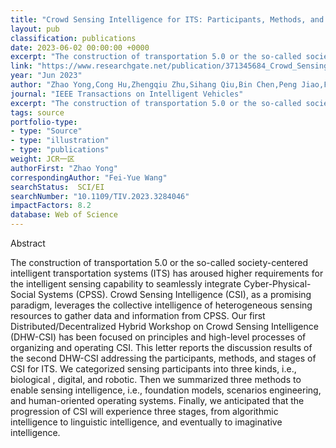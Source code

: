 ```yaml
---
title: "Crowd Sensing Intelligence for ITS: Participants, Methods, and Stages"
layout: pub
classification: publications
date: 2023-06-02 00:00:00 +0000
excerpt: "The construction of transportation 5.0 or the so-called society-centered intelligent transportation systems (ITS) has aroused higher requirements for the intelligent sensing capability to seamlessly integrate Cyber-Physical-Social Systems (CPSS). Crowd Sensing Intelligence (CSI), as a promising paradigm, leverages the collective intelligence of het..."
link: "https://www.researchgate.net/publication/371345684_Crowd_Sensing_Intelligence_for_ITS_Participants_Methods_and_Stages"
year: "Jun 2023"
author: "Zhao Yong,Cong Hu,Zhengqiu Zhu,Sihang Qiu,Bin Chen,Peng Jiao,Fei-Yue Wang,"
journal: "IEEE Transactions on Intelligent Vehicles"
excerpt: "The construction of transportation 5.0 or the so-called society-centered intelligent transportation systems (ITS) has aroused higher requirements for the intelligent sensing capability to seamlessly integrate Cyber-Physical-Social Systems (CPSS). Crowd Sensing Intelligence (CSI), as a promising paradigm, leverages the collective intelligence of het..."
tags: source
portfolio-type: 
- type: "Source"
- type: "illustration"
- type: "publications"
weight: JCR一区
authorFirst: "Zhao Yong"
correspondingAuthor: "Fei-Yue Wang"
searchStatus:  SCI/EI
searchNumber: "10.1109/TIV.2023.3284046"
impactFactors: 8.2
database: Web of Science
---
```

Abstract

The construction of transportation 5.0 or the so-called society-centered intelligent transportation systems (ITS) has aroused higher requirements for the intelligent sensing capability to seamlessly integrate Cyber-Physical-Social Systems (CPSS). Crowd Sensing Intelligence (CSI), as a promising paradigm, leverages the collective intelligence of heterogeneous sensing resources to gather data and information from CPSS. Our first Distributed/Decentralized Hybrid Workshop on Crowd Sensing Intelligence (DHW-CSI) has been focused on principles and high-level processes of organizing and operating CSI. This letter reports the discussion results of the second DHW-CSI addressing the participants, methods, and stages of CSI for ITS. We categorized sensing participants into three kinds, i.e., biological , digital, and robotic. Then we summarized three methods to enable sensing intelligence, i.e., foundation models, scenarios engineering, and human-oriented operating systems. Finally, we anticipated that the progression of CSI will experience three stages, from algorithmic intelligence to linguistic intelligence, and eventually to imaginative intelligence.